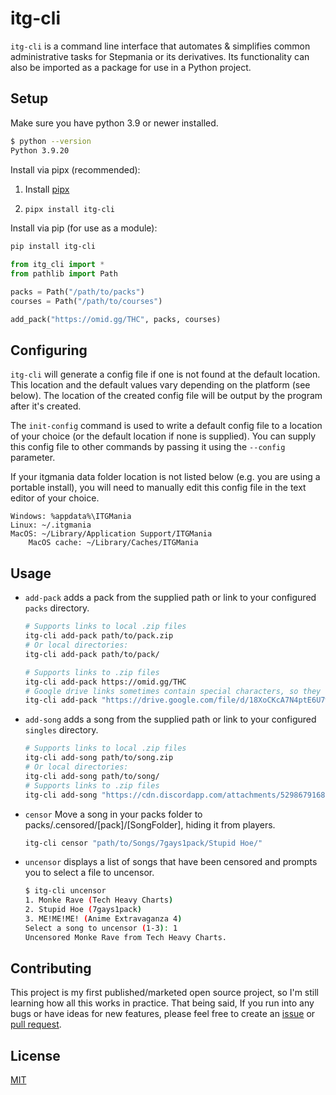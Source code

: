 # itg-cli

`itg-cli` is a command line interface that automates & simplifies common
administrative tasks for Stepmania or its derivatives. Its functionality can
also be imported as a package for use in a Python project.

## Setup

Make sure you have python 3.9 or newer installed.

```Bash
$ python --version
Python 3.9.20
```

Install via pipx (recommended):

1. Install [pipx](https://pipx.pypa.io/stable/)

2. ```Bash
   pipx install itg-cli
   ```

Install via pip (for use as a module):

```Bash
pip install itg-cli
```

```python
from itg_cli import *
from pathlib import Path

packs = Path("/path/to/packs")
courses = Path("/path/to/courses")

add_pack("https://omid.gg/THC", packs, courses)
```

## Configuring

`itg-cli` will generate a config file if one is not found at the default
location. This location and the default values vary depending on the platform
(see below). The location of the created config file will be output by the
program after it's created.

The `init-config` command is used to write a default config file to a location
of your choice (or the default location if none is supplied). You can supply
this config file to other commands by passing it using the `--config`
parameter.

If your itgmania data folder location is not listed below (e.g. you are using a
portable install), you will need to manually edit this config file in the text
editor of your choice.

```plaintext
Windows: %appdata%\ITGMania
Linux: ~/.itgmania
MacOS: ~/Library/Application Support/ITGMania
    MacOS cache: ~/Library/Caches/ITGMania
```

## Usage

* `add-pack` adds a pack from the supplied path or link to your configured `packs` directory.
  
    ```Bash
    # Supports links to local .zip files
    itg-cli add-pack path/to/pack.zip
    # Or local directories:
    itg-cli add-pack path/to/pack/

    # Supports links to .zip files
    itg-cli add-pack https://omid.gg/THC
    # Google drive links sometimes contain special characters, so they should be surrounded in quotes
    itg-cli add-pack "https://drive.google.com/file/d/18XoCKcA7N4ptE6U7wOJIJgfVwTAyuA10/view"
    ```

* `add-song` adds a song from the supplied path or link to your configured `singles` directory.

    ```Bash
    # Supports links to local .zip files
    itg-cli add-song path/to/song.zip
    # Or local directories:
    itg-cli add-song path/to/song/
    # Supports links to .zip files
    itg-cli add-song "https://cdn.discordapp.com/attachments/529867916833718294/1286510412262805524/Love_Bomb.zip?ex=66ee2bb0&is=66ecda30&hm=6c6ac229657a01b0f48995ed236a22889502c5407478cfe6151596f4355ca7b4&"
    ```

* `censor` Move a song in your packs folder to packs/.censored/\[pack]/\[SongFolder], hiding it from players.

    ```Bash
    itg-cli censor "path/to/Songs/7gays1pack/Stupid Hoe/"
    ```

* `uncensor` displays a list of songs that have been censored and prompts you to select a file to uncensor.

    ```Bash
    $ itg-cli uncensor
    1. Monke Rave (Tech Heavy Charts)
    2. Stupid Hoe (7gays1pack)
    3. ME!ME!ME! (Anime Extravaganza 4)
    Select a song to uncensor (1-3): 1
    Uncensored Monke Rave from Tech Heavy Charts.
    ```

## Contributing

This project is my first published/marketed open source project, so I'm still
learning how all this works in practice. That being said, If you run into any bugs
or have ideas for new features, please feel free to create an [issue](https://github.com/lucdar/itg-cli/issues) or [pull request](https://github.com/lucdar/itg-cli/pulls).

## License

[MIT](https://choosealicense.com/licenses/mit/)
